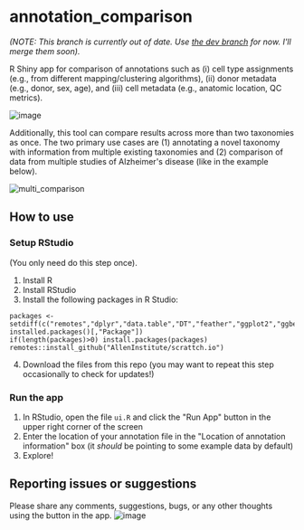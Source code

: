 # annotation_comparison

*(NOTE: This branch is currently out of date. Use [the dev branch](https://github.com/AllenInstitute/ACE/tree/dev) for now.  I'll merge them soon).*

R Shiny app for comparison of annotations such as (i) cell type assignments (e.g., from different mapping/clustering algorithms), (ii) donor metadata (e.g., donor, sex, age), and (iii) cell metadata (e.g., anatomic location, QC metrics).

![image](https://github.com/AllenInstitute/annotation_comparison/assets/25486679/086cc28a-9529-489f-b291-c21d7da4f1e4)

Additionally, this tool can compare results across more than two taxonomies as once. The two primary use cases are (1) annotating a novel taxonomy with information from multiple existing taxonomies and (2) comparison of data from multiple studies of Alzheimer's disease (like in the example below).

![multi_comparison](https://github.com/AllenInstitute/annotation_comparison/assets/25486679/c55dac6e-99f6-4fd6-9203-70e136cef9a7)

## How to use
### Setup RStudio
(You only need do this step once).
1. Install R
2. Install RStudio
3. Install the following packages in R Studio:
```
packages <- setdiff(c("remotes","dplyr","data.table","DT","feather","ggplot2","ggbeeswarm","rbokeh","shiny","UpSetR","anndata"), installed.packages()[,"Package"])
if(length(packages)>0) install.packages(packages)
remotes::install_github("AllenInstitute/scrattch.io")
```
4. Download the files from this repo (you may want to repeat this step occasionally to check for updates!) 

### Run the app
1. In RStudio, open the file `ui.R` and click the "Run App" button in the upper right corner of the screen
2. Enter the location of your annotation file in the "Location of annotation information" box (it *should* be pointing to some example data by default)
3. Explore!

## Reporting issues or suggestions

Please share any comments, suggestions, bugs, or any other thoughts using the button in the app.
![image](https://github.com/AllenInstitute/annotation_comparison/assets/25486679/3d0fd022-98c9-470e-bcff-1397de96c35f)
